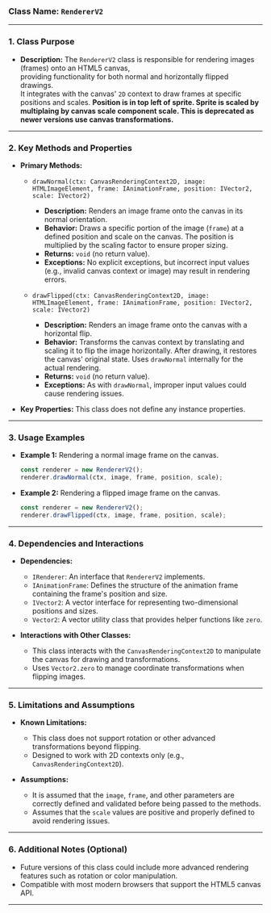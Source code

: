 ### **Class Name:** `RendererV2`

---

### **1. Class Purpose**
- **Description:**
  The `RendererV2` class is responsible for rendering images (frames) onto an HTML5 canvas,  
  providing functionality for both normal and horizontally flipped drawings.  
  It integrates with the canvas' `2D` context to draw frames at specific positions and scales.
  **Position is in top left of sprite.  Sprite is scaled by multiplaing by canvas scale component scale. This is deprecated as newer versions use canvas transformations.**

---

### **2. Key Methods and Properties**
- **Primary Methods:**
  - `drawNormal(ctx: CanvasRenderingContext2D, image: HTMLImageElement, frame: IAnimationFrame, position: IVector2, scale: IVector2)`
    - **Description:** Renders an image frame onto the canvas in its normal orientation.
    - **Behavior:** Draws a specific portion of the image (`frame`) at a defined position and scale on the canvas. The position is multiplied by the scaling factor to ensure proper sizing.
    - **Returns:** `void` (no return value).
    - **Exceptions:** No explicit exceptions, but incorrect input values (e.g., invalid canvas context or image) may result in rendering errors.
  
  - `drawFlipped(ctx: CanvasRenderingContext2D, image: HTMLImageElement, frame: IAnimationFrame, position: IVector2, scale: IVector2)`
    - **Description:** Renders an image frame onto the canvas with a horizontal flip.
    - **Behavior:** Transforms the canvas context by translating and scaling it to flip the image horizontally. After drawing, it restores the canvas' original state. Uses `drawNormal` internally for the actual rendering.
    - **Returns:** `void` (no return value).
    - **Exceptions:** As with `drawNormal`, improper input values could cause rendering issues.

- **Key Properties:**
  This class does not define any instance properties.

---

### **3. Usage Examples**
- **Example 1:**
  Rendering a normal image frame on the canvas.

    ```typescript
    const renderer = new RendererV2();
    renderer.drawNormal(ctx, image, frame, position, scale);
    ```

- **Example 2:**
  Rendering a flipped image frame on the canvas.

    ```typescript
    const renderer = new RendererV2();
    renderer.drawFlipped(ctx, image, frame, position, scale);
    ```

---

### **4. Dependencies and Interactions**
- **Dependencies:**
  - `IRenderer`: An interface that `RendererV2` implements.
  - `IAnimationFrame`: Defines the structure of the animation frame containing the frame's position and size.
  - `IVector2`: A vector interface for representing two-dimensional positions and sizes.
  - `Vector2`: A vector utility class that provides helper functions like `zero`.

- **Interactions with Other Classes:**
  - This class interacts with the `CanvasRenderingContext2D` to manipulate the canvas for drawing and transformations.
  - Uses `Vector2.zero` to manage coordinate transformations when flipping images.

---

### **5. Limitations and Assumptions**
- **Known Limitations:**
  - This class does not support rotation or other advanced transformations beyond flipping.
  - Designed to work with 2D contexts only (e.g., `CanvasRenderingContext2D`).

- **Assumptions:**
  - It is assumed that the `image`, `frame`, and other parameters are correctly defined and validated before being passed to the methods.
  - Assumes that the `scale` values are positive and properly defined to avoid rendering issues.

---

### **6. Additional Notes (Optional)**
- Future versions of this class could include more advanced rendering features such as rotation or color manipulation.
- Compatible with most modern browsers that support the HTML5 canvas API.

---